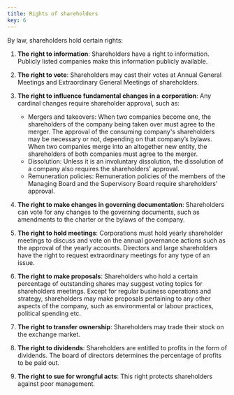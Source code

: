 ```yaml
---
title: Rights of shareholders
key: 6
---
```


By law, shareholders hold certain rights:
1. **The right to information**: Shareholders have a right to information. Publicly listed companies make this information publicly available.

2. **The right to vote**: Shareholders may cast their votes at Annual General Meetings and Extraordinary General Meetings of shareholders.
3. **The right to influence fundamental changes in a corporation**: Any cardinal changes require shareholder approval, such as:
   * Mergers and takeovers: When two companies become one, the shareholders of the company being taken over must agree to the merger. The approval of the consuming company's shareholders may be necessary or not, depending on that company’s bylaws. When two companies merge into an altogether new entity, the shareholders of both companies must agree to the merger.
   * Dissolution: Unless it is an involuntary dissolution, the dissolution of a company also requires the shareholders' approval.
   * Remuneration policies: Remuneration policies of the members of the Managing Board and the Supervisory Board require shareholders’ approval.
4. **The right to make changes in governing documentation**: Shareholders can vote for any changes to the governing documents, such as amendments to the charter or the bylaws of the company.
5. **The right to hold meetings**: Corporations must hold yearly shareholder meetings to discuss and vote on the annual governance actions such as the approval of the yearly accounts. Directors and large shareholders have the right to request extraordinary meetings for any type of an issue.
6. **The right to make proposals**: Shareholders who hold a certain percentage of outstanding shares may suggest voting topics for shareholders meetings. Except for regular business operations and strategy, shareholders may make proposals pertaining to any other aspects of the company, such as environmental or labour practices, political spending etc.
7. **The right to transfer ownership**: Shareholders may trade their stock on the exchange market.
8. **The right to dividends**: Shareholders are entitled to profits in the form of dividends. The board of directors determines the percentage of profits to be paid out.
9. **The right to sue for wrongful acts**: This right protects shareholders against poor management.

